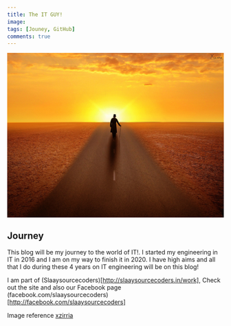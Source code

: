 ```yaml
---
title: The IT GUY!
image: 
tags: [Jouney, GitHub]
comments: true
---
```


<div>
	<img align="middle" src="/images/me/journey.jpg" >
</div>

Journey
------------
This blog will be my journey to the world of IT!.
I started my engineering in IT in 2016 and I am on my way to finish it in 2020. I have high aims
and all that I do during these 4 years on IT engineering will be on this blog!

I am part of (Slaaysourcecoders)[http://slaaysourcecoders.in/work], Check out the site and also
our Facebook page (facebook.com/slaaysourcecoders)[http://facebook.com/slaaysourcecoders]

Image reference [xzirria](http://xzirria.deviantart.com)


